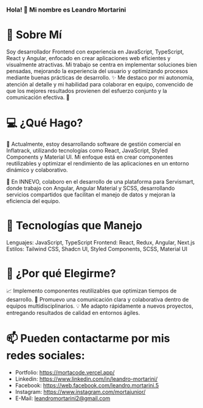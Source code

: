 ### Hola! 👋 Mi nombre es Leandro Mortarini

# 🚀 Sobre Mí

Soy desarrollador Frontend con experiencia en JavaScript, TypeScript, React y Angular, enfocado en crear aplicaciones web eficientes y visualmente atractivas. Mi trabajo se centra en implementar soluciones bien pensadas, mejorando la experiencia del usuario y optimizando procesos mediante buenas prácticas de desarrollo. ✨
Me destaco por mi autonomía, atención al detalle y mi habilidad para colaborar en equipo, convencido de que los mejores resultados provienen del esfuerzo conjunto y la comunicación efectiva. 🤝

# 💻 ¿Qué Hago?

🎯 Actualmente, estoy desarrollando software de gestión comercial en Inflatrack, utilizando tecnologías como React, JavaScript, Styled Components y Material UI. Mi enfoque está en crear componentes reutilizables y optimizar el rendimiento de las aplicaciones en un entorno dinámico y colaborativo.

🎯 En INNEVO, colaboro en el desarrollo de una plataforma para Servismart, donde trabajo con Angular, Angular Material y SCSS, desarrollando servicios compartidos que facilitan el manejo de datos y mejoran la eficiencia del equipo.

# 🔧 Tecnologías que Manejo

Lenguajes: JavaScript, TypeScript
Frontend: React, Redux, Angular, Next.js
Estilos: Tailwind CSS, Shadcn UI, Styled Components, SCSS, Material UI

# 🎯 ¿Por qué Elegirme?

📈 Implemento componentes reutilizables que optimizan tiempos de desarrollo.
🤝 Promuevo una comunicación clara y colaborativa dentro de equipos multidisciplinarios.
💡 Me adapto rápidamente a nuevos proyectos, entregando resultados de calidad en entornos ágiles.

# 📫 Pueden contactarme por mis redes sociales:
- Portfolio: https://mortacode.vercel.app/
- Linkedin: https://www.linkedin.com/in/leandro-mortarini/
- Facebook: https://web.facebook.com/leandro.mortarini.5
- Instagram: https://www.instagram.com/mortajunior/
- E-Mail: leandromortarini2@gmail.com




<!--
**leandromortarini2/leandromortarini2** is a ✨ _special_ ✨ repository because its `README.md` (this file) appears on your GitHub profile.

Here are some ideas to get you started:





-->

